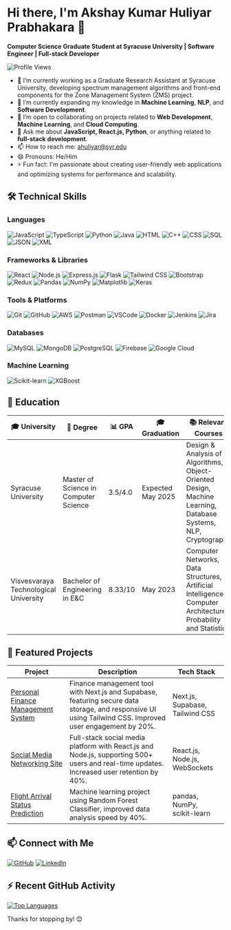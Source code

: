 # Hi there, I'm Akshay Kumar Huliyar Prabhakara 👋

**Computer Science Graduate Student at Syracuse University | Software Engineer | Full-stack Developer**

![Profile Views](https://komarev.com/ghpvc/?username=akshaykumarhp&color=blueviolet&style=flat-square) 

- 🔭 I’m currently working as a Graduate Research Assistant at Syracuse University, developing spectrum management algorithms and front-end components for the Zone Management System (ZMS) project.
- 🌱 I’m currently expanding my knowledge in **Machine Learning**, **NLP**, and **Software Development**.
- 👯 I’m open to collaborating on projects related to **Web Development**, **Machine Learning**, and **Cloud Computing**.
- 💬 Ask me about **JavaScript, React.js, Python**, or anything related to **full-stack development**.
- 📫 How to reach me: [ahuliyar@syr.edu](mailto:ahuliyar@syr.edu)
- 😄 Pronouns: He/Him
- ⚡ Fun fact: I'm passionate about creating user-friendly web applications and optimizing systems for performance and scalability.

## 🛠️ Technical Skills

### Languages
![JavaScript](https://img.shields.io/badge/-JavaScript-F7DF1E?logo=javascript&logoColor=black&style=flat-square)
![TypeScript](https://img.shields.io/badge/-TypeScript-3178C6?logo=typescript&logoColor=white&style=flat-square)
![Python](https://img.shields.io/badge/-Python-3776AB?logo=python&logoColor=white&style=flat-square)
![Java](https://img.shields.io/badge/-Java-007396?logo=java&logoColor=white&style=flat-square)
![HTML](https://img.shields.io/badge/-HTML-E34F26?logo=html5&logoColor=white&style=flat-square)
![C++](https://img.shields.io/badge/-C++-00599C?logo=cplusplus&logoColor=white&style=flat-square)
![CSS](https://img.shields.io/badge/-CSS-1572B6?logo=css3&logoColor=white&style=flat-square)
![SQL](https://img.shields.io/badge/-SQL-4479A1?logo=mysql&logoColor=white&style=flat-square)
![JSON](https://img.shields.io/badge/-JSON-000000?logo=json&logoColor=white&style=flat-square)
![XML](https://img.shields.io/badge/-XML-FF6600?logo=xml&logoColor=white&style=flat-square)

### Frameworks & Libraries
![React](https://img.shields.io/badge/-React-61DAFB?logo=react&logoColor=black&style=flat-square)
![Node.js](https://img.shields.io/badge/-Node.js-339933?logo=node.js&logoColor=white&style=flat-square)
![Express.js](https://img.shields.io/badge/-Express.js-000000?logo=express&logoColor=white&style=flat-square)
![Flask](https://img.shields.io/badge/-Flask-000000?logo=flask&logoColor=white&style=flat-square)
![Tailwind CSS](https://img.shields.io/badge/-Tailwind_CSS-38B2AC?logo=tailwind-css&logoColor=white&style=flat-square)
![Bootstrap](https://img.shields.io/badge/-Bootstrap-7952B3?logo=bootstrap&logoColor=white&style=flat-square)
![Redux](https://img.shields.io/badge/-Redux-764ABC?logo=redux&logoColor=white&style=flat-square)
![Pandas](https://img.shields.io/badge/-Pandas-150458?logo=pandas&logoColor=white&style=flat-square)
![NumPy](https://img.shields.io/badge/-NumPy-013243?logo=numpy&logoColor=white&style=flat-square)
![Matplotlib](https://img.shields.io/badge/-Matplotlib-3776AB?logo=python&logoColor=white&style=flat-square)
![Keras](https://img.shields.io/badge/-Keras-D00000?logo=keras&logoColor=white&style=flat-square)

### Tools & Platforms
![Git](https://img.shields.io/badge/-Git-F05032?logo=git&logoColor=white&style=flat-square)
![GitHub](https://img.shields.io/badge/-GitHub-181717?logo=github&logoColor=white&style=flat-square)
![AWS](https://img.shields.io/badge/-AWS-232F3E?logo=amazon-aws&logoColor=white&style=flat-square)
![Postman](https://img.shields.io/badge/-Postman-FF6C37?logo=postman&logoColor=white&style=flat-square)
![VSCode](https://img.shields.io/badge/-VS_Code-007ACC?logo=visual-studio-code&logoColor=white&style=flat-square)
![Docker](https://img.shields.io/badge/-Docker-2496ED?logo=docker&logoColor=white&style=flat-square)
![Jenkins](https://img.shields.io/badge/-Jenkins-D24939?logo=jenkins&logoColor=white&style=flat-square)
![Jira](https://img.shields.io/badge/-Jira-0052CC?logo=jira&logoColor=white&style=flat-square)

### Databases
![MySQL](https://img.shields.io/badge/-MySQL-4479A1?logo=mysql&logoColor=white&style=flat-square)
![MongoDB](https://img.shields.io/badge/-MongoDB-47A248?logo=mongodb&logoColor=white&style=flat-square)
![PostgreSQL](https://img.shields.io/badge/-PostgreSQL-336791?logo=postgresql&logoColor=white&style=flat-square)
![Firebase](https://img.shields.io/badge/-Firebase-FFCA28?logo=firebase&logoColor=black&style=flat-square)
![Google Cloud](https://img.shields.io/badge/-Google_Cloud-4285F4?logo=google-cloud&logoColor=white&style=flat-square)

### Machine Learning
![Scikit-learn](https://img.shields.io/badge/-Scikit_Learn-F7931E?logo=scikit-learn&logoColor=white&style=flat-square)
![XGBoost](https://img.shields.io/badge/-XGBoost-FF9900?logo=xgboost&logoColor=black&style=flat-square)

## 📘 Education

| 🎓 **University**                                | 🎯 **Degree**                              | 📊 **GPA**  | 🎓 **Graduation**        | 📚 **Relevant Courses**                                                                                             |
|-----------------------------------------------|-----------------------------------------|----------|-----------------------|-------------------------------------------------------------------------------------------------------------------|
| Syracuse University                           | Master of Science in Computer Science   | 3.5/4.0  | Expected May 2025      | Design & Analysis of Algorithms, Object-Oriented Design, Machine Learning, Database Systems, NLP, Cryptography    |
| Visvesvaraya Technological University         | Bachelor of Engineering in E&C          | 8.33/10  | May 2023               | Computer Networks, Data Structures, Artificial Intelligence, Computer Architecture, Probability and Statistics     |

## 🌟 Featured Projects

| **Project**                                                                                               | **Description**                                                                                                                                           | **Tech Stack**                           |
|----------------------------------------------------------------------------------------------------------|-----------------------------------------------------------------------------------------------------------------------------------------------------------|------------------------------------------|
| [Personal Finance Management System](https://github.com/akshaykumarhp/Personal-Finance-Management-System) | Finance management tool with Next.js and Supabase, featuring secure data storage, and responsive UI using Tailwind CSS. Improved user engagement by 20%.    | Next.js, Supabase, Tailwind CSS          |
| [Social Media Networking Site](https://github.com/akshaykumarhp/Interactify-socialmedia-project)          | Full-stack social media platform with React.js and Node.js, supporting 500+ users and real-time updates. Increased user retention by 40%.                  | React.js, Node.js, WebSockets            |
| [Flight Arrival Status Prediction](https://github.com/akshaykumarhp/Flight-Arrival-Status-using-Random-Forest-Classifier) | Machine learning project using Random Forest Classifier, improved data analysis speed by 40%.                                                              | pandas, NumPy, scikit-learn              |

## 📫 Connect with Me

[![GitHub](https://img.shields.io/badge/GitHub-100000?style=for-the-badge&logo=github&logoColor=white)](https://github.com/akshaykumarhp)
[![LinkedIn](https://img.shields.io/badge/LinkedIn-0077B5?style=for-the-badge&logo=linkedin&logoColor=white)](https://www.linkedin.com/in/akshaykumarhp/)

## ⚡ Recent GitHub Activity

[![Top Languages](https://github-readme-stats.vercel.app/api/top-langs/?username=akshaykumarhp&layout=compact&theme=radical)](https://github.com/akshaykumarhp)

Thanks for stopping by! 😊
